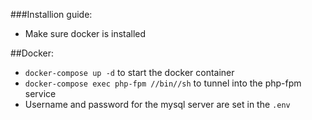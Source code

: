 ###Installion guide:

* Make sure docker is installed

##Docker:
* `docker-compose up -d` to start the docker container
* `docker-compose exec php-fpm //bin//sh` to tunnel into the php-fpm service
* Username and password for the mysql server are set in the `.env`

